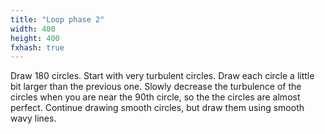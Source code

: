 ```yaml
---
title: "Loop phase 2"
width: 400
height: 400
fxhash: true
---
```

Draw 180 circles. Start with very turbulent circles. Draw each circle a little bit larger than the previous one. Slowly decrease the turbulence of the circles when you are near the 90th circle, so the the circles are almost perfect. Continue drawing smooth circles, but draw them using smooth wavy lines.
